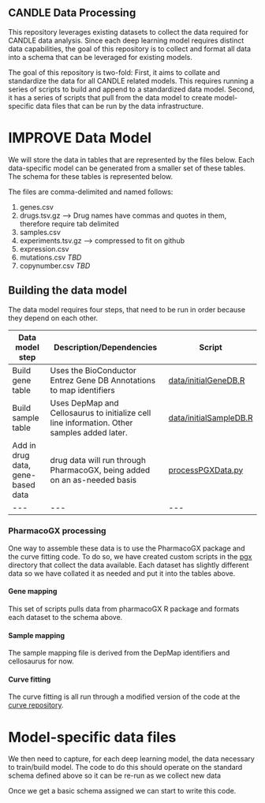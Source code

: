 ## CANDLE Data Processing

This repository leverages existing datasets to collect the data
required for CANDLE data analysis. Since each deep learning model
requires distinct data capabilities, the goal of this repository is to
collect and format all data into a schema that can be leveraged for
existing models.

The goal of this repository is two-fold: First, it aims to collate and
standardize the data for all CANDLE related models. This requires
running a series of scripts to build and append to a standardized data
model. Second, it has a series of scripts that pull from the data
model to create model-specific data files that can be run by the data
infrastructure. 

# IMPROVE Data Model

We will store the data in tables that are represented by the files below. Each data-specific model can be generated from a smaller set of these tables. The schema for these tables is represented below. 

The files are comma-delimited and named follows:
1. genes.csv
2. drugs.tsv.gz --> Drug names have commas and quotes in them, therefore require tab delimited
3. samples.csv
4. experiments.tsv.gz --> compressed to fit on github
5. expression.csv
6. mutations.csv _TBD_
7. copynumber.csv _TBD_

## Building the data model
The data model requires four steps, that need to be run in order
because they depend on each other.

| Data model step | Description/Dependencies| Script |
| --- | --- | --- |
| Build gene table | Uses the BioConductor Entrez Gene DB Annotations to map identifiers| [data/initialGeneDB.R](./data/initialGeneDB.R) |
| Build sample table | Uses DepMap and Cellosaurus to initialize cell line information. Other samples added later. | [data/initialSampleDB.R](./data/initialSampleDB.R) |
| Add in drug data, gene-based data | drug data will run through PharmacoGX, being added on an as-needed basis | [processPGXData.py](./processPGXData.py)
| --- | --- | --- |

### PharmacoGX processing

One way to assemble these data is to use the PharmacoGX package and the curve fitting code. To do so, we have created custom scripts in the [pgx](pgx/) directory that collect the data available. Each dataset has slightly different data so we have collated it as needed and put it into the tables above.

#### Gene mapping 
This set of scripts pulls data from pharmacoGX R package and formats each dataset to the schema above. 

#### Sample mapping
The sample mapping file is derived from the DepMap identifiers and cellosaurus for now. 

#### Curve fitting
The curve fitting is all run through a modified version of the code at the [curve repository](). 

# Model-specific data files

We then need to capture, for each deep learning model, the data necessary to train/build model. The code to do this should operate on the standard schema defined above so it can be re-run as we collect new data

Once we get a basic schema assigned we can start to write this code.
